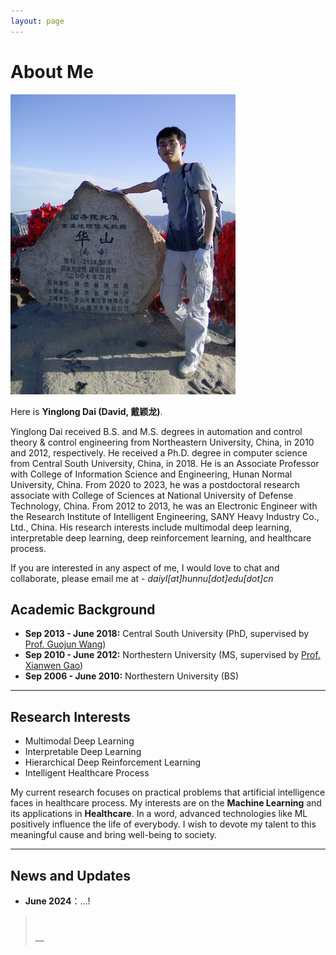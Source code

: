 ```yaml
---
layout: page
---
```


# About Me

<img src="dai.jpg" class="floatpic" width="360" height="480">

Here is **Yinglong Dai (David, 戴颖龙)**.

Yinglong Dai received B.S. and M.S. degrees in automation and control theory & control engineering from Northeastern University, China, in 2010 and 2012, respectively. He received a Ph.D. degree in computer science from Central South University, China, in 2018. He is an Associate Professor with College of Information Science and Engineering, Hunan Normal University, China. From 2020 to 2023, he was a postdoctoral research associate with College of Sciences at National University of Defense Technology, China. From 2012 to 2013, he was an Electronic Engineer with the Research Institute of Intelligent Engineering, SANY Heavy Industry Co., Ltd., China. His research interests include multimodal deep learning, interpretable deep learning, deep reinforcement learning, and healthcare process.

If you are interested in any aspect of me, I would love to chat and collaborate, please email me at - *daiyl[at]hunnu[dot]edu[dot]cn*

## Academic Background

- **Sep 2013 - June 2018:** Central South University (PhD, supervised by [Prof. Guojun Wang](https://trust.gzhu.edu.cn/faculty/~csgjwang/index.html))
- **Sep 2010 - June 2012:** Northestern University (MS, supervised by [Prof. Xianwen Gao](https://www.csauthors.net/xianwen-gao/))
- **Sep 2006 - June 2010:** Northestern University (BS)

---

## Research Interests

- Multimodal Deep Learning
- Interpretable Deep Learning
- Hierarchical Deep Reinforcement Learning
- Intelligent Healthcare Process

My current research focuses on practical problems that artificial intelligence faces in healthcare process. My interests are on the **Machine Learning** and its applications in **Healthcare**. In a word, advanced technologies like ML positively influence the life of everybody.  I wish to devote my talent to this meaningful cause and bring well-being to society.

---

## News and Updates

- **June 2024**：...!


<blockquote class="twitter-tweet"><p lang="en" dir="ltr"><br></p>&mdash; </blockquote> <script async src="https://platform.twitter.com/widgets.js" charset="utf-8"></script>

